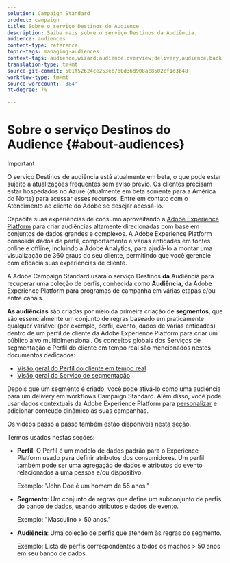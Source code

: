 ```yaml
---
solution: Campaign Standard
product: campaign
title: Sobre o serviço Destinos do Audience
description: Saiba mais sobre o serviço Destinos da Audiência.
audience: audiences
content-type: reference
topic-tags: managing-audiences
context-tags: audience,wizard;audience,overview;delivery,audience,back
translation-type: tm+mt
source-git-commit: 501f52624ce253eb7b0d36d908ac8502cf1d3b48
workflow-type: tm+mt
source-wordcount: '384'
ht-degree: 7%

---
```



# Sobre o serviço Destinos do Audience {#about-audiences}

>[!IMPORTANT]
>
>O serviço Destinos de audiência está atualmente em beta, o que pode estar sujeito a atualizações frequentes sem aviso prévio. Os clientes precisam estar hospedados no Azure (atualmente em beta somente para a América do Norte) para acessar esses recursos. Entre em contato com o Atendimento ao cliente do Adobe se desejar acessá-lo.

Capacite suas experiências de consumo aproveitando a [Adobe Experience Platform](https://docs.adobe.com/content/help/en/experience-platform/landing/home.html) para criar audiências altamente direcionadas com base em conjuntos de dados grandes e complexos. A Adobe Experience Platform consolida dados de perfil, comportamento e várias entidades em fontes online e offline, incluindo a Adobe Analytics, para ajudá-lo a montar uma visualização de 360 graus do seu cliente, permitindo que você gerencie com eficácia suas experiências de cliente.

A Adobe Campaign Standard usará o serviço Destinos **da** Audiência para recuperar uma coleção de perfis, conhecida como **Audiência**, da Adobe Experience Platform para programas de campanha em várias etapas e/ou entre canais.

**As audiências** são criadas por meio da primeira criação de **segmentos**, que são essencialmente um conjunto de regras baseado em praticamente qualquer variável (por exemplo, perfil, evento, dados de várias entidades) dentro de um perfil de cliente da Adobe Experience Platform para criar um público alvo multidimensional. Os conceitos globais dos Serviços de segmentação e Perfil do cliente em tempo real são mencionados nestes documentos dedicados:

* [Visão geral do Perfil do cliente em tempo real](https://docs.adobe.com/content/help/pt-BR/experience-platform/profile/home.html)
* [Visão geral do Serviço de segmentação](https://docs.adobe.com/content/help/en/experience-platform/segmentation/home.html)

Depois que um segmento é criado, você pode ativá-lo como uma audiência para um delivery em workflows [](../../automating/using/aep-targeting-audiences.md)Campaign Standard. Além disso, você pode usar dados contextuais da Adobe Experience Platform para [personalizar](../../automating/using/aep-personalizing-campaigns.md) e adicionar conteúdo dinâmico às suas campanhas.

Os vídeos passo a passo também estão disponíveis [nesta seção](https://docs.adobe.com/content/help/pt-BR/campaign-standard-learn/tutorials/profiles-and-audiences/audience-destinations/audience-destinations-overview.translate.html).

Termos usados nestas seções:

* **Perfil**: O Perfil é um modelo de dados padrão para o Experience Platform usado para definir atributos dos consumidores. Um perfil também pode ser uma agregação de dados e atributos do evento relacionados a uma pessoa e/ou dispositivo.

   Exemplo: &quot;John Doe é um homem de 55 anos.&quot;

* **Segmento**: Um conjunto de regras que define um subconjunto de perfis do banco de dados, usando atributos e dados de evento.

   Exemplo: &quot;Masculino > 50 anos.&quot;

* **Audiência**: Uma coleção de perfis que atendem às regras do segmento.

   Exemplo: Lista de perfis correspondentes a todos os machos > 50 anos em seu banco de dados.
